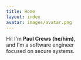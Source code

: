 ```yaml
---
title: Home
layout: index
avatar: images/avatar.png
---
```

Hi! I'm **Paul Crews (he/him)**,  
and I'm a software engineer  
focused on secure systems.
